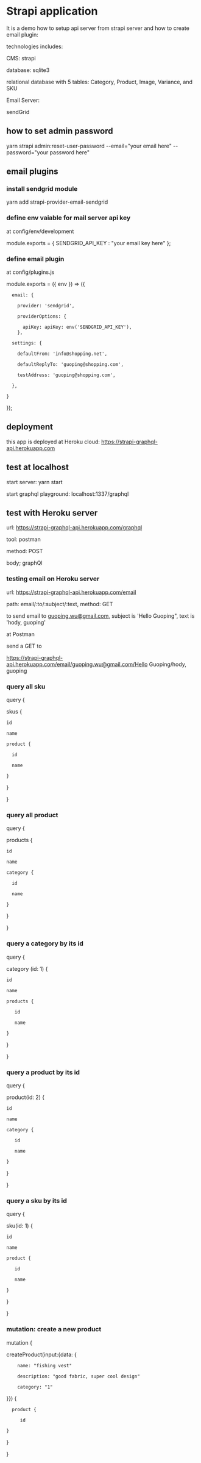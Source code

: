 # Strapi application

It is a demo how to setup api server from strapi server and how to create email plugin:

technologies includes:

CMS: strapi 

database: sqlite3

relational database with 5 tables: Category, Product, Image, Variance, and SKU

Email Server: 

sendGrid

## how to set admin password

yarn strapi admin:reset-user-password --email="your email here" --password="your password here"


## email plugins

### install sendgrid module

yarn add strapi-provider-email-sendgrid

### define env vaiable for mail server api key 

at config/env/development

module.exports = {
   SENDGRID_API_KEY : "your email key  here"
};

### define email plugin

at config/plugins.js

module.exports = ({ env }) => ({

      email: {

        provider: 'sendgrid',

        providerOptions: {

          apiKey: apiKey: env('SENDGRID_API_KEY'),
        },

      settings: {

        defaultFrom: 'info@shopping.net',

        defaultReplyTo: 'guoping@shopping.com',

        testAddress: 'guoping@shopping.com',

      },

    }

  });

## deployment

this app is deployed at Heroku cloud: https://strapi-graphql-api.herokuapp.com

## test at localhost 

start server: yarn start 

start graphql playground: localhost:1337/graphql

## test with Heroku server 

url: https://strapi-graphql-api.herokuapp.com/graphql

tool: postman

method: POST

body; graphQl

### testing email on Heroku server 

url: https://strapi-graphql-api.herokuapp.com/email

path: email/:to/:subject/:text, method: GET

to send email to guoping.wu@gmail.com, subject is 'Hello Guoping", text is 'hody, guoping'

at Postman 

send a GET to 

https://strapi-graphql-api.herokuapp.com/email/guoping.wu@gmail.com/Hello Guoping/hody, guoping



### query all sku

query {

  skus {

    id

    name

    product {

      id

      name
      
    }
  }

}



### query all product

query {

  products {

    id

    name

    category {

      id

      name

    }

  }

}

### query a category by its id

query {

  category (id: 1) {

    id

    name

    products {

       id

       name

    }

  }

}

### query a product by its id

query {

  product(id: 2) {

    id

    name

    category {

       id

       name

    }

  }

}

### query a sku by its id

query {

  sku(id: 1) {

    id

    name

    product {

       id

       name

    }

  }

}

### mutation: create a new product 

mutation {

  createProduct(input:{data: {

        name: "fishing vest"

        description: "good fabric, super cool design"

        category: "1"

  }}) {

      product {

         id

    }

  }
  
}








